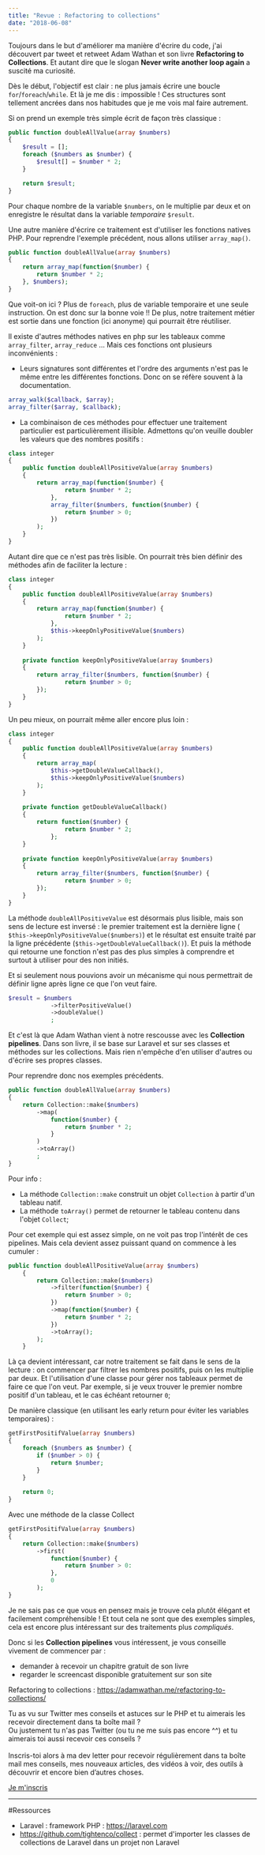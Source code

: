 ```yaml
---
title: "Revue : Refactoring to collections"
date: "2018-06-08"
---
```

Toujours dans le but d'améliorer ma manière d'écrire du code, j'ai découvert par tweet et retweet Adam Wathan et son livre **Refactoring to Collections**. Et autant dire que le slogan **Never write another loop again** a suscité ma curiosité.

Dès le début, l'objectif est clair : ne plus jamais écrire une boucle `for`/`foreach`/`while`. Et là je me dis : impossible ! Ces structures sont tellement ancrées dans nos habitudes que je me vois mal faire autrement.

Si on prend un exemple très simple écrit de façon très classique :

```php
public function doubleAllValue(array $numbers)
{
    $result = [];
    foreach ($numbers as $number) {
        $result[] = $number * 2;
    }

    return $result;
}
```

Pour chaque nombre de la variable `$numbers`, on le multiplie par deux et on enregistre le résultat dans la variable *temporaire* `$result`. 

Une autre manière d'écrire ce traitement est d'utiliser les fonctions natives PHP. Pour reprendre l'exemple précédent, nous allons utiliser `array_map()`.

```php
public function doubleAllValue(array $numbers)
{
    return array_map(function($number) {
        return $number * 2;
    }, $numbers);
}
```

Que voit-on ici ? Plus de `foreach`, plus de variable temporaire et une seule instruction. On est donc sur la bonne voie !! De plus, notre traitement métier est sortie dans une fonction (ici anonyme) qui pourrait être réutiliser.

Il existe d'autres méthodes natives en php sur les tableaux comme `array_filter`, `array_reduce` ... Mais ces fonctions ont plusieurs inconvénients :
* Leurs signatures sont différentes et l'ordre des arguments n'est pas le même entre les différentes fonctions. Donc on se réfère souvent à la documentation.
```php
array_walk($callback, $array);
array_filter($array, $callback);
```
* La combinaison de ces méthodes pour effectuer une traitement particulier est particulièrement illisible. Admettons qu'on veuille doubler les valeurs que des nombres positifs :
```php
class integer
{
    public function doubleAllPositiveValue(array $numbers)
    {
        return array_map(function($number) {
                return $number * 2;
            },
            array_filter($numbers, function($number) {
                return $number > 0;
            })
        );
    }
}
```
Autant dire que ce n'est pas très lisible. On pourrait très bien définir des méthodes afin de faciliter la lecture : 

```php
class integer
{
    public function doubleAllPositiveValue(array $numbers)
    {
        return array_map(function($number) {
                return $number * 2;
            },
            $this->keepOnlyPositiveValue($numbers)
        );
    }
    
    private function keepOnlyPositiveValue(array $numbers)
    {
        return array_filter($numbers, function($number) {
                return $number > 0;
        });
    }
}
```

Un peu mieux, on pourrait même aller encore plus loin :
```php
class integer
{
    public function doubleAllPositiveValue(array $numbers)
    {
        return array_map(
            $this->getDoubleValueCallback(),
            $this->keepOnlyPositiveValue($numbers)
        );
    }
    
    private function getDoubleValueCallback()
    {
        return function($number) {
                return $number * 2;
            };
    }
    
    private function keepOnlyPositiveValue(array $numbers)
    {
        return array_filter($numbers, function($number) {
                return $number > 0;
        });
    }
}
```

La méthode `doubleAllPositiveValue` est désormais plus lisible, mais son sens de lecture est inversé : le premier traitement est la dernière ligne (`     $this->keepOnlyPositiveValue($numbers)`) et le résultat est ensuite traité par la ligne précédente (`$this->getDoubleValueCallback()`). Et puis la méthode qui retourne une fonction n'est pas des plus simples à comprendre et surtout à utiliser pour des non initiés.

Et si seulement nous pouvions avoir un mécanisme qui nous permettrait de définir ligne après ligne ce que l'on veut faire.

```php
$result = $numbers
            ->filterPositiveValue()
            ->doubleValue()
            ;
```

Et c'est là que Adam Wathan vient à notre rescousse avec les **Collection pipelines**. Dans son livre, il se base sur Laravel et sur ses classes et méthodes sur les collections. Mais rien n'empêche d'en utiliser d'autres ou d'écrire ses propres classes.

Pour reprendre donc nos exemples précédents.

```php
public function doubleAllValue(array $numbers)
{
    return Collection::make($numbers)
        ->map(
            function($number) {
                return $number * 2;
            }
        )
        ->toArray()
        ;
}
```


Pour info :
* La méthode `Collection::make` construit un objet `Collection` à partir d'un tableau natif. 
* La méthode `toArray()` permet de retourner le tableau contenu dans l'objet `Collect`;

Pour cet exemple qui est assez simple, on ne voit pas trop l'intérêt de ces pipelines. Mais cela devient assez puissant quand on commence à les cumuler :

```php
public function doubleAllPositiveValue(array $numbers)
    {
        return Collection::make($numbers)
            ->filter(function($number) {
                return $number > 0;
            })
            ->map(function($number) {
                return $number * 2;
            })
            ->toArray();
        );
    }
```

Là ça devient intéressant, car notre traitement se fait dans le sens de la lecture : on commencer par filtrer les nombres positifs, puis on les multiplie par deux. 
Et l'utilisation d'une classe pour gérer nos tableaux permet de faire ce que l'on veut. Par exemple, si je veux trouver le premier nombre positif d'un tableau, et le cas échéant retourner `0`;

De manière classique (en utilisant les early return pour éviter les variables temporaires) :
```php
getFirstPositifValue(array $numbers)
{
    foreach ($numbers as $number) {
        if ($number > 0) {
            return $number;
        }
    }
    
    return 0;
}
```

Avec une méthode de la classe Collect
```php
getFirstPositifValue(array $numbers)
{
    return Collection::make($numbers)
        ->first(
            function($number) {
                return $number > 0:
            },
            0
        );
}
```

Je ne sais pas ce que vous en pensez mais je trouve cela plutôt élégant et facilement compréhensible ! Et tout cela ne sont que des exemples simples, cela est encore plus intéressant sur des traitements plus *compliqués*.

Donc si les **Collection pipelines**  vous intéressent, je vous conseille vivement de commencer par :
* demander à recevoir un chapitre gratuit de son livre
* regarder le screencast disponible gratuitement sur son site

Refactoring to collections : https://adamwathan.me/refactoring-to-collections/

<div class="bg-blue-100 px-4 py-4 lg:mb-4 mt-4 lg:mt-12">
        <p class="px-4 py-4">
        Tu as vu sur Twitter <span class="text-blue-700 font-bold">mes conseils et astuces sur le PHP</span> et tu aimerais les recevoir <span class="text-blue-700 font-bold">directement dans ta boîte mail</span> ?<br/>
        Ou justement tu n'as pas Twitter (ou tu ne me suis pas encore ^^) et <span class="text-blue-700 font-bold">tu aimerais toi aussi recevoir ces conseils</span> ?<br/><br/>
        Inscris-toi alors à ma dev letter pour recevoir régulièrement dans ta boîte mail <span class="text-blue-700 font-bold">mes conseils, mes nouveaux articles, des vidéos à voir, des outils à découvrir</span> et encore bien d’autres choses.
        </p>
         <a href="http://bit.ly/klnjmmdevletter" class="bg-blue-200 w-full block py-4 px-4 mt-4 font-bold text-blue-700 mb-4 text-center">Je m'inscris</a>
</div>

---

#Ressources
* Laravel : framework PHP : https://laravel.com
* https://github.com/tightenco/collect : permet d'importer les classes de collections de Laravel dans un projet non Laravel


